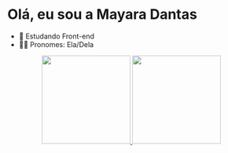 # Olá, eu sou a Mayara Dantas

- 📙 Estudando Front-end
- 🏳️‍🌈 Pronomes: Ela/Dela

<div align="center">
  <a href="https://github.com/xmayara">
  <img height="180em" src="https://github-readme-stats.vercel.app/api?username=xmayara&show_icons=true&theme=dark&include_all_commits=true&count_private=true"/>
  <img height="180em" src="https://github-readme-stats.vercel.app/api/top-langs/?username=xmayara&layout=compact&langs_count=7&theme=dark"/>
</div>
